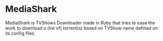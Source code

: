 # MediaShark
MediaShark is TVShows Downloader made in Ruby that tries to ease the work to download a (list of) torrent(s) based on TVShow name defined on its config files.
